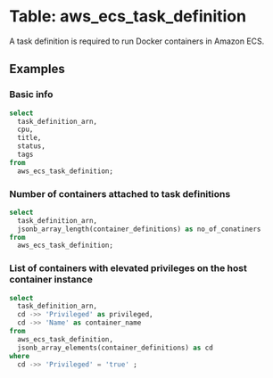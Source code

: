 # Table: aws_ecs_task_definition

A task definition is required to run Docker containers in Amazon ECS.

## Examples

### Basic info

```sql
select
  task_definition_arn,
  cpu,
  title,
  status,
  tags
from
  aws_ecs_task_definition;
```


### Number of containers attached to task definitions

```sql
select
  task_definition_arn,
  jsonb_array_length(container_definitions) as no_of_conatiners
from
  aws_ecs_task_definition;
```


### List of containers with elevated privileges on the host container instance

```sql
select
  task_definition_arn,
  cd ->> 'Privileged' as privileged,
  cd ->> 'Name' as container_name
from
  aws_ecs_task_definition,
  jsonb_array_elements(container_definitions) as cd
where
  cd ->> 'Privileged' = 'true' ;
```
